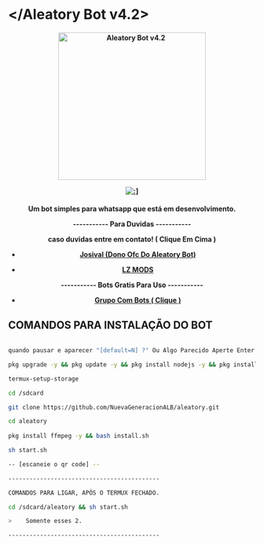 # </Aleatory Bot v4.2>
<div align="center">
</div>
<p align="center">
  <h4 align="center">
<img src="https://telegra.ph/file/249a1ac9ecb5fbfb4c9cc.jpg" alt="Aleatory Bot v4.2 " width="300" />

</div>
<p align="center">
   <a href="https://github.com/lzmodsoficial/aleatorybot4.1"><img title=":]" src="https://img.shields.io/badge/:]-LZ DOMINA BB-red.svg?style=for-the-badge&logo=github" /></a>
  <h4 align="center">

Um bot simples para whatsapp que está em desenvolvimento.
   
----------- Para Duvidas -----------
    
caso duvidas entre em contato! ( Clique Em Cima )
    
- [Josival (Dono Ofc Do Aleatory Bot)](https://wa.me/558198923680)
    
- [LZ MODS](https://wa.me/556284944742)
    
----------- Bots Gratis Para Uso -----------
    
- [Grupo Com Bots ( Clique )](https://chat.whatsapp.com/DPZKtPOZvUBIsaluTNB5rh)
    

## COMANDOS PARA INSTALAÇÃO DO BOT
```bash
 
quando pausar e aparecer "[default=N] ?" Ou Algo Parecido Aperte Enter Ok?

pkg upgrade -y && pkg update -y && pkg install nodejs -y && pkg install nodejs-lts -y && pkg install wget -y && pkg install git -y && pkg install python -y

termux-setup-storage 

cd /sdcard

git clone https://github.com/NuevaGeneracionALB/aleatory.git

cd aleatory
    
pkg install ffmpeg -y && bash install.sh

sh start.sh 

-- [escaneie o qr code] --

-------------------------------------------

COMANDOS PARA LIGAR, APÓS O TERMUX FECHADO. 

cd /sdcard/aleatory && sh start.sh 

>    Somente esses 2.

-------------------------------------------
```
    
    
